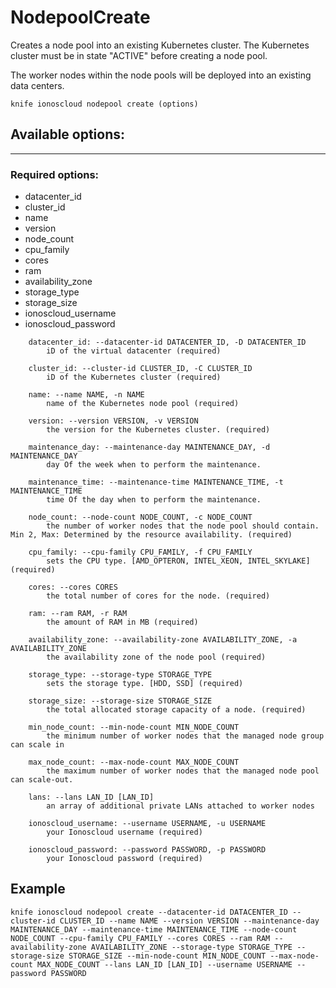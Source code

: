 # NodepoolCreate

Creates a node pool into an existing Kubernetes cluster. The Kubernetes cluster must be in state &quot;ACTIVE&quot; before creating a node pool.

The worker nodes within the node pools will be deployed into an existing data centers.

    knife ionoscloud nodepool create (options)


## Available options:
---

### Required options:
* datacenter_id
* cluster_id
* name
* version
* node_count
* cpu_family
* cores
* ram
* availability_zone
* storage_type
* storage_size
* ionoscloud_username
* ionoscloud_password

```
    datacenter_id: --datacenter-id DATACENTER_ID, -D DATACENTER_ID
        iD of the virtual datacenter (required)

    cluster_id: --cluster-id CLUSTER_ID, -C CLUSTER_ID
        iD of the Kubernetes cluster (required)

    name: --name NAME, -n NAME
        name of the Kubernetes node pool (required)

    version: --version VERSION, -v VERSION
        the version for the Kubernetes cluster. (required)

    maintenance_day: --maintenance-day MAINTENANCE_DAY, -d MAINTENANCE_DAY
        day Of the week when to perform the maintenance.

    maintenance_time: --maintenance-time MAINTENANCE_TIME, -t MAINTENANCE_TIME
        time Of the day when to perform the maintenance.

    node_count: --node-count NODE_COUNT, -c NODE_COUNT
        the number of worker nodes that the node pool should contain. Min 2, Max: Determined by the resource availability. (required)

    cpu_family: --cpu-family CPU_FAMILY, -f CPU_FAMILY
        sets the CPU type. [AMD_OPTERON, INTEL_XEON, INTEL_SKYLAKE] (required)

    cores: --cores CORES
        the total number of cores for the node. (required)

    ram: --ram RAM, -r RAM
        the amount of RAM in MB (required)

    availability_zone: --availability-zone AVAILABILITY_ZONE, -a AVAILABILITY_ZONE
        the availability zone of the node pool (required)

    storage_type: --storage-type STORAGE_TYPE
        sets the storage type. [HDD, SSD] (required)

    storage_size: --storage-size STORAGE_SIZE
        the total allocated storage capacity of a node. (required)

    min_node_count: --min-node-count MIN_NODE_COUNT
        the minimum number of worker nodes that the managed node group can scale in

    max_node_count: --max-node-count MAX_NODE_COUNT
        the maximum number of worker nodes that the managed node pool can scale-out.

    lans: --lans LAN_ID [LAN_ID]
        an array of additional private LANs attached to worker nodes

    ionoscloud_username: --username USERNAME, -u USERNAME
        your Ionoscloud username (required)

    ionoscloud_password: --password PASSWORD, -p PASSWORD
        your Ionoscloud password (required)

```

## Example

    knife ionoscloud nodepool create --datacenter-id DATACENTER_ID --cluster-id CLUSTER_ID --name NAME --version VERSION --maintenance-day MAINTENANCE_DAY --maintenance-time MAINTENANCE_TIME --node-count NODE_COUNT --cpu-family CPU_FAMILY --cores CORES --ram RAM --availability-zone AVAILABILITY_ZONE --storage-type STORAGE_TYPE --storage-size STORAGE_SIZE --min-node-count MIN_NODE_COUNT --max-node-count MAX_NODE_COUNT --lans LAN_ID [LAN_ID] --username USERNAME --password PASSWORD

